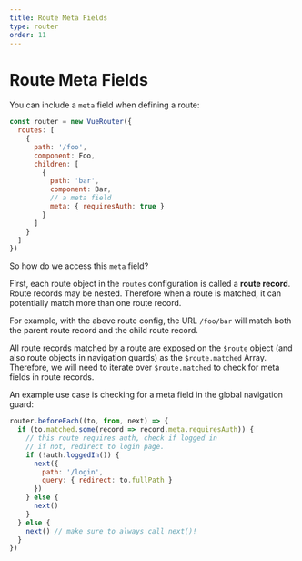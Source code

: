 ```yaml
---
title: Route Meta Fields
type: router
order: 11
---
```


# Route Meta Fields

You can include a `meta` field when defining a route:

``` js
const router = new VueRouter({
  routes: [
    {
      path: '/foo',
      component: Foo,
      children: [
        {
          path: 'bar',
          component: Bar,
          // a meta field
          meta: { requiresAuth: true }
        }
      ]
    }
  ]
})
```

So how do we access this `meta` field?

First, each route object in the `routes` configuration is called a **route record**. Route records may be nested. Therefore when a route is matched, it can potentially match more than one route record.

For example, with the above route config, the URL `/foo/bar` will match both the parent route record and the child route record.

All route records matched by a route are exposed on the `$route` object (and also route objects in navigation guards) as the `$route.matched` Array. Therefore, we will need to iterate over `$route.matched` to check for meta fields in route records.

An example use case is checking for a meta field in the global navigation guard:

``` js
router.beforeEach((to, from, next) => {
  if (to.matched.some(record => record.meta.requiresAuth)) {
    // this route requires auth, check if logged in
    // if not, redirect to login page.
    if (!auth.loggedIn()) {
      next({
        path: '/login',
        query: { redirect: to.fullPath }
      })
    } else {
      next()
    }
  } else {
    next() // make sure to always call next()!
  }
})
```
